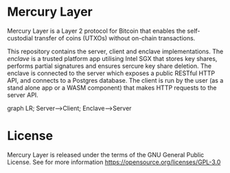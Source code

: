 # Mercury Layer

Mercury Layer is a Layer 2 protocol for Bitcoin that enables the self-custodial transfer of coins (UTXOs) without on-chain transactions. 

This repository contains the server, client and enclave implementations. The *enclave* is a trusted platform app utilising Intel SGX that stores key shares, performs partial signatures and ensures sercure key share deletion. The enclave is connected to the server which exposes a public RESTful HTTP API, and connects to a Postgres database. The client is run by the user (as a stand alone app or a WASM component) that makes HTTP requests to the server API.  

graph LR;
    Server-->Client;
    Enclave-->Server

# License

Mercury Layer is released under the terms of the GNU General Public License. See for more information https://opensource.org/licenses/GPL-3.0

